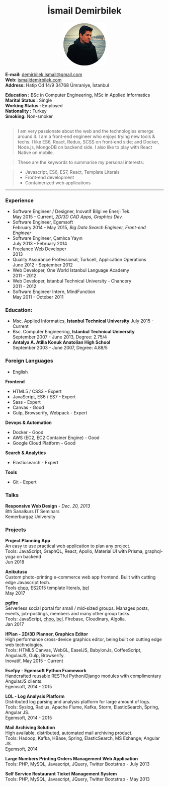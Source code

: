 <h1 align="center">
  İsmail Demirbilek
</h1>
<h3 align="center">
  <img src="https://raw.githubusercontent.com/dbtek/resume/master/image.png"/>
</h3>

**E-mail:**           demirbilek.ismail@gmail.com    
**Web:**              [ismaildemirbilek.com](http://ismaildemirbilek.com)  
**Address:** Hatip Cd 14/9 34768 Ümraniye, İstanbul

**Education :** BSc in Computer Engineering, MSc in Applied Informatics  
**Marital Status :** Single  
**Working Status :** Employed  
**Nationality :** Turkey  
**Smoking:** Non-smoker  

<h2></h2>

> I am very passionate about the web and the technologies emerge around it. I am a front-end engineer who enjoys trying new tools & techs. I like ES6, React, Redux, SCSS on front-end side; and Docker, Node.js, MongoDB on backend side. I also like to play with React Native on mobile.

> These are the keywords to summarise my personal interests:

> - Javascript, ES6, ES7, React, Template Literals
> - Front-end development
> - Containerized web applications

---

### Experience
- Software Engineer / Designer, Inovatif Bilgi ve Enerji Tek.  
  May 2015 - Current, *2D/3D CAD Apps, Graphics Dev.*
- Software Engineer, Egemsoft  
  February 2014 - May 2015, *Big Data Search Engineer, Front-end Engineer*  
- Software Engineer, Çamlıca Yayın  
  July 2013 - February 2014
- Freelance Web Developer  
  2013
- Quality Assurance Professional, Turkcell, Application Operations  
  June 2012 - September 2012
- Web Developer, One World Istanbul Language Academy  
  2011 - 2012
- Web Developer, Istanbul Technical University - Chancery  
  2011 - 2012
- Software Engineer Intern, MindFunction  
  May 2011 - October 2011

### Education:
- Msc. Applied Informatics, **Istanbul Technical University**
  July 2015 - Current
- Bsc. Computer Engineering, **Istanbul Technical University**  
  September 2007 - June 2013, Degree: 2.75/4  
- **Antalya A. Atilla Konuk Anatolian High School**  
  September 2003 - June 2007, Degree: 4.88/5  
  
### Foreign Languages
- English  

**Frontend**
* HTML5 / CSS3 - Expert
* JavaScript, ES6 / ES7 - Expert
* Sass - Expert
* Canvas - Good
* Gulp, Browserify, Webpack - Expert
  
**Devops & Automation**
* Docker - Good
* AWS (EC2, EC2 Container Engine) - Good
* Google Cloud Platform - Good
  
**Search & Analytics**
* Elasticsearch - Expert

**Tools**
* Git - Expert

### Talks
**Responsive Web Design** - *Dec. 20, 2013*   
8th Sanalkurs IT Seminars  
Kemerburgaz University

### Projects
**Project Planning App**  
An easy to use practical web application to plan any project.  
Tools: JavaScript, GraphQL, React, Apollo, Material UI with Prisma, graphql-yoga on backend  
Jun 2018

**Anikutusu**  
Custom photo-printing e-commerce web app frontend. Built with cutting edge Javascript tech.  
Tools [choo](https://github.com/yoshuawuyts/choo), ES2015 template literals, [bel](https://github.com/shama/bel)  
May 2017

**pgfire**  
Serverless social portal for small / mid-sized groups. Manages posts, events, job-postings, members and many other group tasks.  
Tools: JavaScript, [choo](https://github.com/yoshuawuyts/choo), [bel](https://github.com/shama/bel). Firebase, Cloudinary, Algolia.  
Jan 2017  

**IfPlan - 2D/3D Planner, Graphics Editor**  
High performance cross-device graphics editor, being built on cutting edge web technologies.  
Tools: HTML5 Canvas, WebGL, EaselJS, BabylonJs, CoffeeScript, AngularJS, Gulp, Browserify.  
Inovatif, May 2015 - Current

**Esefpy - Egemsoft Python Framework**  
Handcrafted reusable RESTful Python/Django modules with complimentary AngularJS clients.  
Egemsoft, 2014 - 2015

**LOL - Log Analysis Platform**  
Distributed log parsing and analysis platform for large amount of logs.  
Tools: Syslog, Radius, Apache Flume, Kafka, Storm, ElasticSearch, Spring, Angular JS.  
Egemsoft, 2014 - 2015

**Mail Archiving Solution**  
High available, distributed, automated mail archiving product.  
Tools: Hadoop, Kafka, HBase, Spring, ElasticSearch, MS Exhange; Angular JS.  
Egemsoft, 2014

**Large Numbers Printing Orders Management Web Application**  
Tools: PHP, MySQL, Javascript, JQuery, Twitter Bootstrap - July 2013

**Self Service Restaurant Ticket Management System**  
Tools: PHP, MySQL, Javascript, JQuery, Twitter Bootstrap - May 2013  
